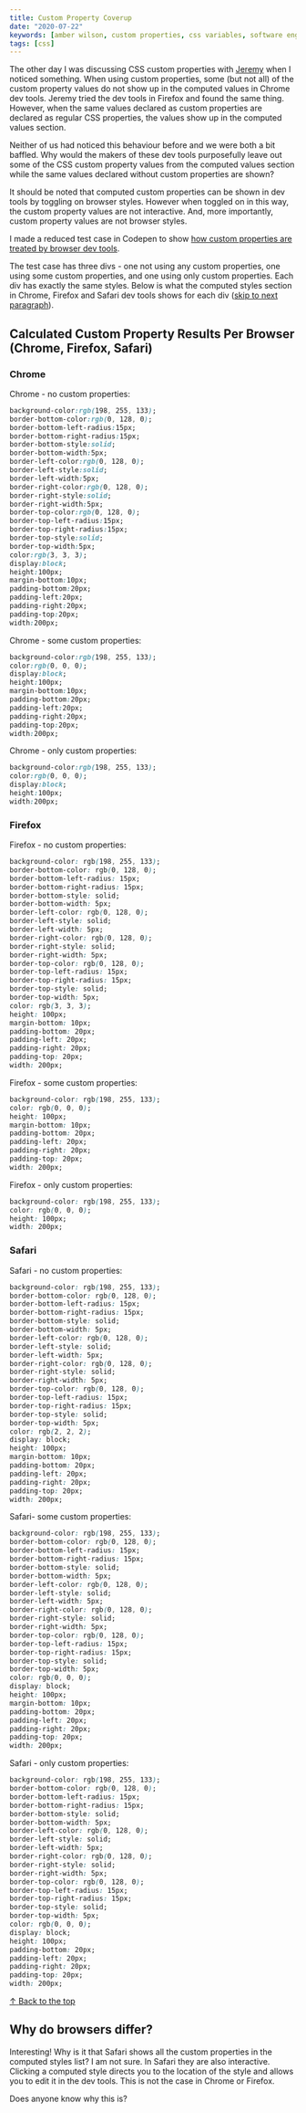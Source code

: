 ```yaml
---
title: Custom Property Coverup
date: "2020-07-22"
keywords: [amber wilson, custom properties, css variables, software engineering, web development, coding,communication, styles, document, dev tools]
tags: [css]
---
```


The other day I was discussing CSS custom properties with <a href="https://adactio.com">Jeremy</a> when I noticed something. When using custom properties, some (but not all) of the custom property values do not show up in the computed values in Chrome dev tools. Jeremy tried the dev tools in Firefox and found the same thing. However, when the same values declared as custom properties are declared as regular CSS properties, the values show up in the computed values section.

Neither of us had noticed this behaviour before and we were both a bit baffled. Why would the makers of these dev tools purposefully leave out some of the CSS custom property values from the computed values section while the same values declared without custom properties are shown?

It should be noted that computed custom properties can be shown in dev tools by toggling on browser styles. However when toggled on in this way, the custom property values are not interactive. And, more importantly, custom property values are not browser styles.

I made a reduced test case in Codepen to show <a href="https://codepen.io/ambrwlsn90/full/eYJxmrO">how custom properties are treated by browser dev tools</a>.

The test case has three divs - one not using any custom properties, one using some custom properties, and one using only custom properties. Each div has exactly the same styles. Below is what the computed styles section in Chrome, Firefox and Safari dev tools shows for each div (<a href="#why-do-browsers-differ">skip to next paragraph</a>).

## Calculated Custom Property Results Per Browser (Chrome, Firefox, Safari)

### Chrome

Chrome - no custom properties:
```css
background-color:rgb(198, 255, 133);
border-bottom-color:rgb(0, 128, 0);
border-bottom-left-radius:15px;
border-bottom-right-radius:15px;
border-bottom-style:solid;
border-bottom-width:5px;
border-left-color:rgb(0, 128, 0);
border-left-style:solid;
border-left-width:5px;
border-right-color:rgb(0, 128, 0);
border-right-style:solid;
border-right-width:5px;
border-top-color:rgb(0, 128, 0);
border-top-left-radius:15px;
border-top-right-radius:15px;
border-top-style:solid;
border-top-width:5px;
color:rgb(3, 3, 3);
display:block;
height:100px;
margin-bottom:10px;
padding-bottom:20px;
padding-left:20px;
padding-right:20px;
padding-top:20px;
width:200px;
```

Chrome - some custom properties:
```css
background-color:rgb(198, 255, 133);
color:rgb(0, 0, 0);
display:block;
height:100px;
margin-bottom:10px;
padding-bottom:20px;
padding-left:20px;
padding-right:20px;
padding-top:20px;
width:200px;
```

Chrome - only custom properties:
```css
background-color:rgb(198, 255, 133);
color:rgb(0, 0, 0);
display:block;
height:100px;
width:200px;
```

### Firefox

Firefox - no custom properties:
```css
background-color: rgb(198, 255, 133);
border-bottom-color: rgb(0, 128, 0);
border-bottom-left-radius: 15px;
border-bottom-right-radius: 15px;
border-bottom-style: solid;
border-bottom-width: 5px;
border-left-color: rgb(0, 128, 0);
border-left-style: solid;
border-left-width: 5px;
border-right-color: rgb(0, 128, 0);
border-right-style: solid;
border-right-width: 5px;
border-top-color: rgb(0, 128, 0);
border-top-left-radius: 15px;
border-top-right-radius: 15px;
border-top-style: solid;
border-top-width: 5px;
color: rgb(3, 3, 3);
height: 100px;
margin-bottom: 10px;
padding-bottom: 20px;
padding-left: 20px;
padding-right: 20px;
padding-top: 20px;
width: 200px;
```

Firefox - some custom properties:
```css
background-color: rgb(198, 255, 133);
color: rgb(0, 0, 0);
height: 100px;
margin-bottom: 10px;
padding-bottom: 20px;
padding-left: 20px;
padding-right: 20px;
padding-top: 20px;
width: 200px;
```

Firefox - only custom properties:
```css
background-color: rgb(198, 255, 133);
color: rgb(0, 0, 0);
height: 100px;
width: 200px;
```

### Safari

Safari - no custom properties:
```css
background-color: rgb(198, 255, 133);
border-bottom-color: rgb(0, 128, 0);
border-bottom-left-radius: 15px;
border-bottom-right-radius: 15px;
border-bottom-style: solid;
border-bottom-width: 5px;
border-left-color: rgb(0, 128, 0);
border-left-style: solid;
border-left-width: 5px;
border-right-color: rgb(0, 128, 0);
border-right-style: solid;
border-right-width: 5px;
border-top-color: rgb(0, 128, 0);
border-top-left-radius: 15px;
border-top-right-radius: 15px;
border-top-style: solid;
border-top-width: 5px;
color: rgb(2, 2, 2);
display: block;
height: 100px;
margin-bottom: 10px;
padding-bottom: 20px;
padding-left: 20px;
padding-right: 20px;
padding-top: 20px;
width: 200px;
```

Safari- some custom properties:
```css
background-color: rgb(198, 255, 133);
border-bottom-color: rgb(0, 128, 0);
border-bottom-left-radius: 15px;
border-bottom-right-radius: 15px;
border-bottom-style: solid;
border-bottom-width: 5px;
border-left-color: rgb(0, 128, 0);
border-left-style: solid;
border-left-width: 5px;
border-right-color: rgb(0, 128, 0);
border-right-style: solid;
border-right-width: 5px;
border-top-color: rgb(0, 128, 0);
border-top-left-radius: 15px;
border-top-right-radius: 15px;
border-top-style: solid;
border-top-width: 5px;
color: rgb(0, 0, 0);
display: block;
height: 100px;
margin-bottom: 10px;
padding-bottom: 20px;
padding-left: 20px;
padding-right: 20px;
padding-top: 20px;
width: 200px;
```

Safari - only custom properties:
```css
background-color: rgb(198, 255, 133);
border-bottom-color: rgb(0, 128, 0);
border-bottom-left-radius: 15px;
border-bottom-right-radius: 15px;
border-bottom-style: solid;
border-bottom-width: 5px;
border-left-color: rgb(0, 128, 0);
border-left-style: solid;
border-left-width: 5px;
border-right-color: rgb(0, 128, 0);
border-right-style: solid;
border-right-width: 5px;
border-top-color: rgb(0, 128, 0);
border-top-left-radius: 15px;
border-top-right-radius: 15px;
border-top-style: solid;
border-top-width: 5px;
color: rgb(0, 0, 0);
display: block;
height: 100px;
padding-bottom: 20px;
padding-left: 20px;
padding-right: 20px;
padding-top: 20px;
width: 200px;
```
<p>
    <a href="#" role="link">
        <span role="img" aria-label="up arrow">&uarr;</span>
        <span>Back to the top</span>
    </a>
</p>

## Why do browsers differ?

Interesting! Why is it that Safari shows all the custom properties in the computed styles list? I am not sure. In Safari they are also interactive. Clicking a computed style directs you to the location of the style and allows you to edit it in the dev tools. This is not the case in Chrome or Firefox.

Does anyone know why this is? 

